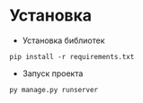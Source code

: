 # Установка
* Установка библиотек
``` commandline 
pip install -r requirements.txt
```
* Запуск проекта
``` commandline
py manage.py runserver
```
